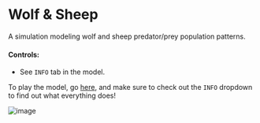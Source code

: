# Wolf & Sheep
A simulation modeling wolf and sheep predator/prey population patterns.
#### Controls:
- See `INFO` tab in the model.

To play the model, go [here](https://123xxgamer.github.io/wolf-sheep/wolf-sheep.html), and make sure to check out the `INFO` dropdown to find out what everything does!


![image](https://github.com/user-attachments/assets/d75e9b73-37e2-4154-85c6-8f24cbaa49d4)
